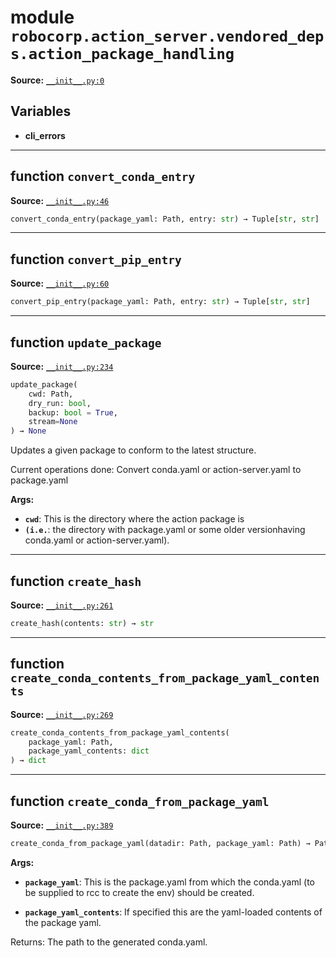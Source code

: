 <!-- markdownlint-disable -->

# module `robocorp.action_server.vendored_deps.action_package_handling`

**Source:** [`__init__.py:0`](https://github.com/robocorp/robocorp/tree/master/action_server/src/robocorp/action_server/vendored_deps/action_package_handling/__init__.py#L0)

## Variables

- **cli_errors**

______________________________________________________________________

## function `convert_conda_entry`

**Source:** [`__init__.py:46`](https://github.com/robocorp/robocorp/tree/master/action_server/src/robocorp/action_server/vendored_deps/action_package_handling/__init__.py#L46)

```python
convert_conda_entry(package_yaml: Path, entry: str) → Tuple[str, str]
```

______________________________________________________________________

## function `convert_pip_entry`

**Source:** [`__init__.py:60`](https://github.com/robocorp/robocorp/tree/master/action_server/src/robocorp/action_server/vendored_deps/action_package_handling/__init__.py#L60)

```python
convert_pip_entry(package_yaml: Path, entry: str) → Tuple[str, str]
```

______________________________________________________________________

## function `update_package`

**Source:** [`__init__.py:234`](https://github.com/robocorp/robocorp/tree/master/action_server/src/robocorp/action_server/vendored_deps/action_package_handling/__init__.py#L234)

```python
update_package(
    cwd: Path,
    dry_run: bool,
    backup: bool = True,
    stream=None
) → None
```

Updates a given package to conform to the latest structure.

Current operations done: Convert conda.yaml or action-server.yaml to package.yaml

**Args:**

- <b>`cwd`</b>:  This is the directory where the action package is
- <b>`(i.e.`</b>:  the directory with package.yaml or some older versionhaving conda.yaml or action-server.yaml).

______________________________________________________________________

## function `create_hash`

**Source:** [`__init__.py:261`](https://github.com/robocorp/robocorp/tree/master/action_server/src/robocorp/action_server/vendored_deps/action_package_handling/__init__.py#L261)

```python
create_hash(contents: str) → str
```

______________________________________________________________________

## function `create_conda_contents_from_package_yaml_contents`

**Source:** [`__init__.py:269`](https://github.com/robocorp/robocorp/tree/master/action_server/src/robocorp/action_server/vendored_deps/action_package_handling/__init__.py#L269)

```python
create_conda_contents_from_package_yaml_contents(
    package_yaml: Path,
    package_yaml_contents: dict
) → dict
```

______________________________________________________________________

## function `create_conda_from_package_yaml`

**Source:** [`__init__.py:389`](https://github.com/robocorp/robocorp/tree/master/action_server/src/robocorp/action_server/vendored_deps/action_package_handling/__init__.py#L389)

```python
create_conda_from_package_yaml(datadir: Path, package_yaml: Path) → Path
```

**Args:**

- <b>`package_yaml`</b>:  This is the package.yaml from which the conda.yaml (to be supplied to rcc to create the env) should be created.

- <b>`package_yaml_contents`</b>:  If specified this are the yaml-loaded contents of the package yaml.

Returns: The path to the generated conda.yaml.
